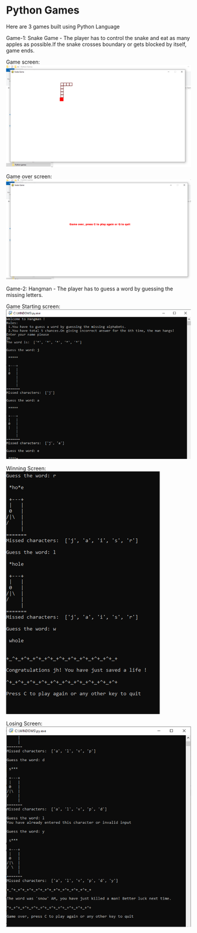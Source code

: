 # Python Games
 Here are 3 games built using Python Language
 
 Game-1: Snake Game - The player has to control the snake and eat as many apples as possible.If the snake crosses boundary or gets blocked by itself, game ends.
 
 Game screen:
 ![Game screen](https://github.com/Aheri-Mondal/Python-Games/blob/master/Game_pictures/snake_game_img1.png)
 
 Game over screen:
 ![Game over screen](https://github.com/Aheri-Mondal/Python-Games/blob/master/Game_pictures/snake_game_img2.png) 
 
Game-2: Hangman - The player has to guess a word by guessing the missing letters.
 
 Game Starting screen:
 ![Game screen 1](https://github.com/Aheri-Mondal/Python-Games/blob/master/Game_pictures/Hangman_pic2.PNG)
  
 Winning Screen:
 ![Game screen](https://github.com/Aheri-Mondal/Python-Games/blob/master/Game_pictures/Hangman_pic1.PNG)
  
 Losing Screen:
 ![Game screen](https://github.com/Aheri-Mondal/Python-Games/blob/master/Game_pictures/Hangman_pic3.PNG)
